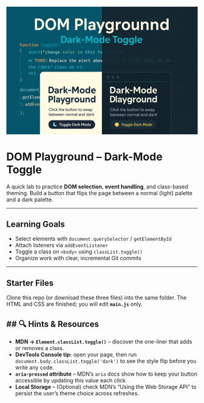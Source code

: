 <p align="center">
  <img src="img/domplaygroundmini.png?auto=format&fit=crop&w=1200&q=80" alt="Colorful dice tumbling" width="600">
</p>

# DOM Playground – Dark-Mode Toggle

A quick lab to practice **DOM selection**, **event handling**, and class-based theming. Build a button that flips the page between a normal (light) palette and a dark palette.

---

## Learning Goals

- Select elements with `document.querySelector` / `getElementById`
- Attach listeners via `addEventListener`
- Toggle a class on `<body>` using `classList.toggle()`
- Organize work with clear, incremental Git commits

---

## Starter Files

Clone this repo (or download these three files) into the same folder. The HTML and CSS are finished; you will edit **`main.js`** only.

## ## 🔍 Hints & Resources

- **MDN → `Element.classList.toggle()`** – discover the one-liner that adds or removes a class.
- **DevTools Console tip:** open your page, then run `document.body.classList.toggle('dark')` to see the style flip before you write any code.
- **`aria-pressed` attribute** – MDN’s `aria` docs show how to keep your button accessible by updating this value each click.
- **Local Storage** – (Optional) check MDN’s “Using the Web Storage API” to persist the user’s theme choice across refreshes.
